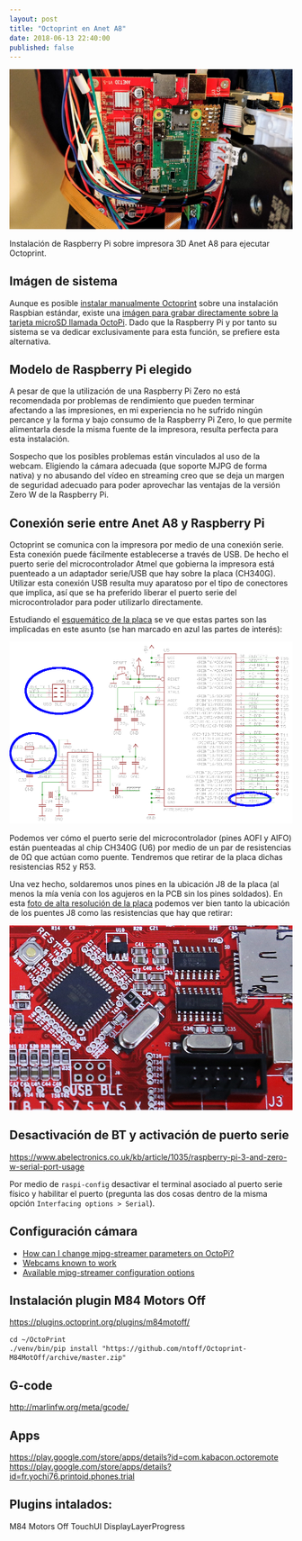 ```yaml
---
layout: post
title: "Octoprint en Anet A8"
date: 2018-06-13 22:40:00
published: false
---
```


![Octoprint](/images/posts/octoprint.jpg)

Instalación de Raspberry Pi sobre impresora 3D Anet A8 para ejecutar Octoprint.

## Imágen de sistema

Aunque es posible [instalar manualmente Octoprint](https://discourse.octoprint.org/t/setting-up-octoprint-on-a-raspberry-pi-running-raspbian/2337) sobre una instalación Raspbian estándar, existe una [imágen para grabar directamente sobre la tarjeta microSD llamada OctoPi](https://octoprint.org/download/). Dado que la Raspberry Pi y por tanto su sistema se va dedicar exclusivamente para esta función, se prefiere esta alternativa.

## Modelo de Raspberry Pi elegido

A pesar de que la utilización de una Raspberry Pi Zero no está recomendada por problemas de rendimiento que pueden terminar afectando a las impresiones, en mi experiencia no he sufrido ningún percance y la forma y bajo consumo de la Raspberry Pi Zero, lo que permite alimentarla desde la misma fuente de la impresora, resulta perfecta para esta instalación.

Sospecho que los posibles problemas están vinculados al uso de la webcam. Eligiendo la cámara adecuada (que soporte MJPG de forma nativa) y no abusando del vídeo en streaming creo que se deja un margen de seguridad adecuado para poder aprovechar las ventajas de la versión Zero W de la Raspberry Pi.

## Conexión serie entre Anet A8 y Raspberry Pi

Octoprint se comunica con la impresora por medio de una conexión serie. Esta conexión puede fácilmente establecerse a través de USB. De hecho el puerto serie del microcontrolador Atmel que gobierna la impresora está puenteado a un adaptador serie/USB que hay sobre la placa (CH340G). Utilizar esta conexión USB resulta muy aparatoso por el tipo de conectores que implica, así que se ha preferido liberar el puerto serie del microcontrolador para poder utilizarlo directamente.

Estudiando el [esquemático de la placa](/images/posts/octoprint_ANET3D_Board_Schematic.png) se ve que estas partes son las implicadas en este asunto (se han marcado en azul las partes de interés):

![Puerto serie](/images/posts/octoprint_puerto_serie.png)

Podemos ver cómo el puerto serie del microcontrolador (pines AOFI y AIFO) están puenteadas al chip CH340G (U6) por medio de un par de resistencias de 0Ω que actúan como puente. Tendremos que retirar de la placa dichas resistencias R52 y R53.

Una vez hecho, soldaremos unos pines en la ubicación J8 de la placa (al menos la mía venía con los agujeros en la PCB sin los pines soldados). En esta [foto de alta resolución de la placa](/images/posts/octoprint_hires_pcb.jpg) podemos ver bien tanto la ubicación de los puentes J8 como las resistencias que hay que retirar:

![Sección de la PCB](/images/posts/octoprint_hires_pcb_subsection.jpg)

## Desactivación de BT y activación de puerto serie
https://www.abelectronics.co.uk/kb/article/1035/raspberry-pi-3-and-zero-w-serial-port-usage

Por medio de `raspi-config` desactivar el terminal asociado al puerto serie físico y habilitar el puerto (pregunta las dos cosas dentro de la misma opción `Interfacing options > Serial`).

## Configuración cámara

* [How can I change mjpg-streamer parameters on OctoPi?](https://discourse.octoprint.org/t/how-can-i-change-mjpg-streamer-parameters-on-octopi/203)
* [Webcams known to work](https://github.com/foosel/OctoPrint/wiki/Webcams-known-to-work)
* [Available mjpg-streamer configuration options](https://discourse.octoprint.org/t/available-mjpg-streamer-configuration-options/1106)

## Instalación plugin M84 Motors Off

https://plugins.octoprint.org/plugins/m84motoff/

    cd ~/OctoPrint
    ./venv/bin/pip install "https://github.com/ntoff/Octoprint-M84MotOff/archive/master.zip"

## G-code
http://marlinfw.org/meta/gcode/

## Apps
https://play.google.com/store/apps/details?id=com.kabacon.octoremote
https://play.google.com/store/apps/details?id=fr.yochi76.printoid.phones.trial

## Plugins intalados:
M84 Motors Off
TouchUI
DisplayLayerProgress
